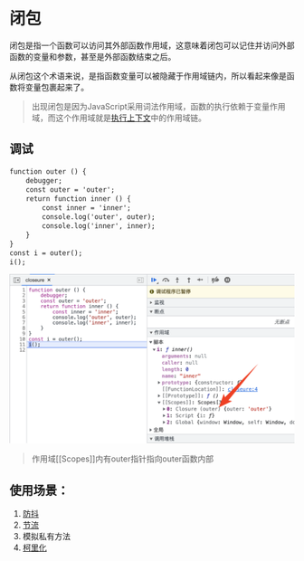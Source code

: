 # 闭包
闭包是指一个函数可以访问其外部函数作用域，这意味着闭包可以记住并访问外部函数的变量和参数，甚至是外部函数结束之后。   

从闭包这个术语来说，是指函数变量可以被隐藏于作用域链内，所以看起来像是函数将变量包裹起来了。    

> 出现闭包是因为JavaScript采用词法作用域，函数的执行依赖于变量作用域，而这个作用域就是[执行上下文](../执行上下文)中的作用域链。

## 调试
```
function outer () {
    debugger;
    const outer = 'outer';
    return function inner () {
        const inner = 'inner';
        console.log('outer', outer);
        console.log('inner', inner);
    }
}
const i = outer();
i();
```
![closure](./closure.png)
> 作用域[[Scopes]]内有outer指针指向outer函数内部


## 使用场景：
1. [防抖](../../手写代码/常规/debounce/)
2. [节流](../../手写代码/常规/throttle/)
3. 模拟私有方法
4. [柯里化](../../手写代码/常规/curry/)
